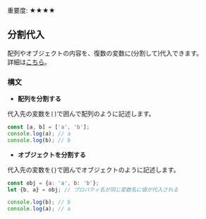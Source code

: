 <div data-breadcrumb="主な変更点 > 分割代入" />

<p class="importance">重要度: <span class="star">★★★★</span></p>

## 分割代入

配列やオブジェクトの内容を、復数の変数に(分割して)代入できます。<br>詳細は[こちら](https://developer.mozilla.org/ja/docs/Web/JavaScript/Reference/Operators/Destructuring_assignment)。


### 構文

- **配列を分割する**

代入先の変数を`[]`で囲んで配列のように記述します。

```js
const [a, b] = ['a', 'b'];
console.log(a); // a
console.log(b); // b
```

- **オブジェクトを分割する**

代入先の変数を`{}`で囲んでオブジェクトのように記述します。

```js
const obj = {a: 'a', b: 'b'};
let {b, a} = obj; // プロパティ名が同じ変数名に値が代入される

console.log(b); // b
console.log(a); // a
```